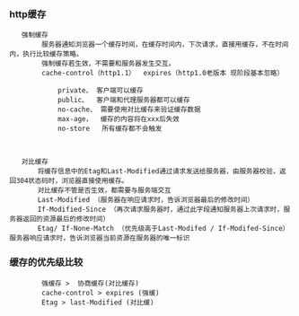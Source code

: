 ###   http缓存  

       强制缓存
            服务器通知浏览器一个缓存时间，在缓存时间内，下次请求，直接用缓存，不在时间内，执行比较缓存策略。
            强制缓存若生效，不需要和服务器发生交互。
            cache-control（http1.1）  expires（http1.0老版本 现阶段基本忽略）
                
                private、 客户端可以缓存
                public、  客户端和代理服务器都可以缓存
                no-cache、 需要使用对比缓存来验证缓存数据 
                max-age，  缓存的内容将在xxx后失效
                no-store   所有缓存都不会触发
            


       对比缓存
           将缓存信息中的Etag和Last-Modified通过请求发送给服务器，由服务器校验，返回304状态码时，浏览器直接使用缓存。
           对比缓存不管是否生效，都需要与服务端交互
           Last-Modified （服务器在响应请求时，告诉浏览器最后的修改时间）
           If-Modified-Since （再次请求服务器时，通过此字段通知服务器上次请求时，服务器返回的资源最后的修改时间）
           Etag/ If-None-Match （优先级高于Last-Modifed / If-Modifed-Since）服务器响应请求时，告诉浏览器当前资源在服务器的唯一标识



###    缓存的优先级比较   

            强缓存 >  协商缓存(对比缓存)
            cache-control > expires (强缓)
            Etag > last-Modified (对比缓)

    
 